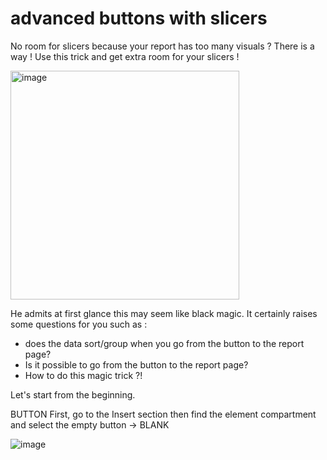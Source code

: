 # advanced buttons with slicers
No room for slicers because your report has too many visuals ? There is a way !
Use this trick and get extra room for your slicers ! 


<img width="366" alt="image" src="https://github.com/RajcaPro/advanced-buttons-with-slicers/assets/175021059/922de6c8-9cbc-4519-8b2a-2ac9a1794af2">


He admits at first glance this may seem like black magic. It certainly raises some questions for you such as :
- does the data sort/group when you go from the button to the report page?
- Is it possible to go from the button to the report page?
- How to do this magic trick ?!

Let's start from the beginning. 

BUTTON 
First, go to the Insert section then find the element compartment and select the empty button -> BLANK

![image](https://github.com/RajcaPro/advanced-buttons-with-slicers/assets/175021059/f8321617-cd7d-446f-99ad-98eb6e477d81)
